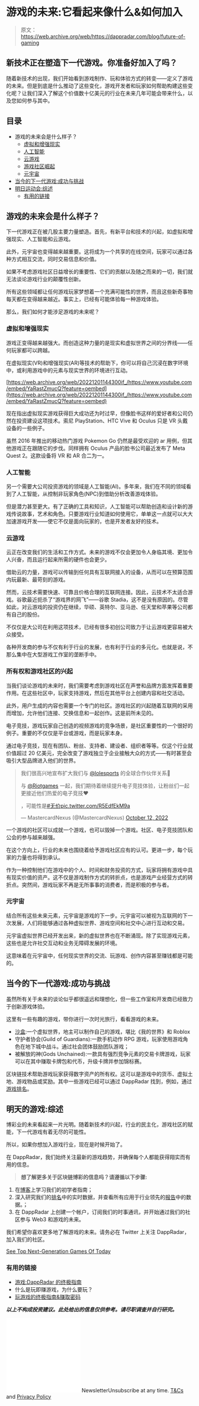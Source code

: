 # 游戏的未来:它看起来像什么&如何加入

> 原文：<https://web.archive.org/web/https://dappradar.com/blog/future-of-gaming>

## 新技术正在塑造下一代游戏。你准备好加入了吗？

随着新技术的出现，我们开始看到游戏制作、玩和体验方式的转变——定义了游戏的未来。但是到底是什么推动了这些变化，游戏开发者和玩家如何帮助构建这些变化呢？让我们深入了解这个价值数十亿美元的行业在未来几年可能会带来什么，以及您如何参与其中。

## 目录

*   游戏的未来会是什么样子？
    *   [虚拟和增强现实](https://web.archive.org/web/20221201144300/https://dappradar.com/blog/future-of-gaming/#Virtual-and-augmented-reality)
    *   [人工智能](https://web.archive.org/web/20221201144300/https://dappradar.com/blog/future-of-gaming/#Artificial-intelligence)
    *   [云游戏](https://web.archive.org/web/20221201144300/https://dappradar.com/blog/future-of-gaming/#Cloud-gaming)
    *   [游戏社区崛起](https://web.archive.org/web/20221201144300/https://dappradar.com/blog/future-of-gaming/#The-rise-of-game-communities)
    *   [元宇宙](https://web.archive.org/web/20221201144300/https://dappradar.com/blog/future-of-gaming/#The-metaverse)
*   [当今的下一代游戏:成功与挑战](https://web.archive.org/web/20221201144300/https://dappradar.com/blog/future-of-gaming/#Next-generation-games-of-today:-success-and-challenges)
*   [明日运动会:综述](https://web.archive.org/web/20221201144300/https://dappradar.com/blog/future-of-gaming/#The-games-of-tomorrow:-A-summary)
    *   [有用的链接](https://web.archive.org/web/20221201144300/https://dappradar.com/blog/future-of-gaming/#Useful-Links)

## 游戏的未来会是什么样子？

下一代游戏正在被几股主要力量塑造。首先，有新平台和技术的兴起，如虚拟和增强现实、人工智能和云游戏。

此外，元宇宙也变得越来越重要。这将成为一个共享的在线空间，玩家可以通过各种方式相互交流，同时交易信息和价值。

如果不考虑游戏社区日益增长的重要性、它们的贡献以及随之而来的一切，我们就无法谈论游戏行业的颠覆性创新。

所有这些领域都让任何游戏玩家梦想着一个充满可能性的世界，而且这些新奇事物每天都在变得越来越近。事实上，已经有可能体验每一种游戏体验。

那么，我们如何才能涉足游戏的未来呢？

### 虚拟和增强现实

游戏正变得越来越强大。而创造这种力量的是现实和虚拟世界之间的分界线——任何玩家都可以跨越。

在虚拟现实(VR)和增强现实(AR)等技术的帮助下，你可以将自己沉浸在数字环境中，或利用游戏中的元素与现实世界的环境进行互动。

[https://web.archive.org/web/20221201144300if_/https://www.youtube.com/embed/YaRastZmucQ?feature=oembed](https://web.archive.org/web/20221201144300if_/https://www.youtube.com/embed/YaRastZmucQ?feature=oembed)

现在指出虚拟现实游戏获得巨大成功还为时过早，但像脸书这样的爱好者和公司仍然在投资建设这项技术。索尼 PlayStation、HTC Vive 和 Oculus 只是 VR 头戴设备的一些例子。

虽然 2016 年推出的移动热门游戏 Pokemon Go 仍然是最受欢迎的 ar 用例，但其他游戏正在跟随它的步伐。同样拥有 Oculus 产品的脸书公司最近发布了 Meta Quest 2。这款设备将 VR 和 AR 合二为一。

### 人工智能

另一个需要大公司投资游戏的领域是人工智能(AI)。多年来，我们在不同的领域看到了人工智能，从控制非玩家角色(NPC)到借助分析改善游戏体验。

但是潜力甚至更大。有了正确的工具和知识，人工智能可以帮助创造和设计新的游戏传说故事，艺术和角色。只要游戏行业知道如何使用它，单单这一点就可以大大加速游戏开发——使它不仅是面向玩家的，也是开发者友好的技术。

### 云游戏

云正在改变我们的生活和工作方式。未来的游戏不仅会更加令人身临其境、更加令人兴奋，而且运行起来所需的硬件也会更少。

借助云的力量，游戏可以传输到任何具有互联网接入的设备，从而可以在预算范围内玩最新、最苛刻的游戏。

然而，云技术需要快速、可靠且价格合理的互联网连接。因此，云技术不太适合游戏。谷歌最近扼杀了“游戏界的网飞”——谷歌 Stadia，这不是没有原因的。尽管如此，对云游戏的投资仍在继续，华硕、英特尔、亚马逊、任天堂和苹果等公司都有自己的股份。

不仅仅是大公司在利用这项技术，已经有很多初创公司致力于让云游戏更容易被大众接受。

各种开发商的参与不仅有利于行业的发展，也有利于行业的多元化。也就是说，不那么集中在大型游戏工作室的垄断手中。

### 所有权和游戏社区的兴起

当我们谈论游戏的未来时，我们需要考虑到游戏社区在声誉和品牌方面发挥着重要作用。在这些社区中，玩家支持游戏，然后在其他平台上创建内容和社交活动。

此外，用户生成的内容也需要一个专门的社区。游戏社区的兴起随着互联网的采用而增加，允许他们连接、交换信息和一起创作。这是前所未见的。

电子竞技，游戏玩家自己创造的视频游戏的竞争场景，是社区重要性的一个很好的例子。重要的不仅仅是平台或游戏，而是玩家本身。

通过电子竞技，现在有团队、粉丝、支持者、建设者、组织者等等。仅这个行业就价值超过 20 亿美元，完全改变了游戏独立于企业接触大众的方式——有时甚至会吸引大型品牌进入他们的世界。

> 我们很高兴地宣布扩大我们与 [@lolesports](https://web.archive.org/web/20221201144300/https://twitter.com/lolesports?ref_src=twsrc%5Etfw) 的全球合作伙伴关系🙌
> 
> 与 [@Riotgames](https://web.archive.org/web/20221201144300/https://twitter.com/riotgames?ref_src=twsrc%5Etfw) 一起，我们期待着继续提升电子竞技体验，让粉丝们一起更接近他们热爱的电子竞技❤️
> 
> ，可能性是[#无价](https://web.archive.org/web/20221201144300/https://twitter.com/hashtag/Priceless?src=hash&ref_src=twsrc%5Etfw)[pic.twitter.com/R5EdfEkM9a](https://web.archive.org/web/20221201144300/https://t.co/R5EdfEkM9a)
> 
> — MastercardNexus (@MastercardNexus) [October 12, 2022](https://web.archive.org/web/20221201144300/https://twitter.com/MastercardNexus/status/1580340036528111617?ref_src=twsrc%5Etfw)

一个游戏的社区可以成就一个游戏，也可以毁掉一个游戏。社区、电子竞技团队和公会的参与越来越强。

在这个方向上，行业的未来也围绕着给予游戏社区应有的认可。更进一步，每个玩家的力量也将得到承认。

作为一种控制他们在游戏中的个人、时间和财务投资的方式，玩家将拥有游戏中具有现实价值的资产。这不仅是游戏制作方式的转折点，也是游戏产业经营方式的转折点。突然间，游戏玩家不再是无所事事的消费者，而是积极的参与者。

### 元宇宙

结合所有这些未来元素，元宇宙是游戏的下一步。元宇宙可以被视为互联网的下一次发展，人们将能够通过各种虚拟世界、游戏空间和社交中心进行互动和交易。

元宇宙虚拟世界已经开发出来，新的虚拟世界也在不断涌现。除了实现游戏元素，这些也是允许社交互动和业务无障碍发展的环境。

这意味着在元宇宙中，任何现实世界的交流、玩游戏、创作内容甚至赚钱都是可能的。

## 当今的下一代游戏:成功与挑战

虽然所有关于未来的谈论似乎都很遥远和理想化，但一些工作室和开发商已经致力于创新游戏体验。

这里有一些有趣的游戏，带你进行一次时光旅行，看看游戏的未来。

*   [沙盒](https://web.archive.org/web/20221201144300/https://dappradar.com/blog/what-is-the-sandbox-how-to-join-the-metaverse):一个虚拟世界，地主可以制作自己的游戏，堪比《我的世界》和 Roblox
*   守护者协会(Guild of Guardians):一款手机动作 RPG 游戏，玩家使用游戏角色在地下城中战斗。通过社会团体鼓励团队游戏；
*   被解放的神(Gods Unchained):一款具有强烈竞争元素的交易卡牌游戏，玩家可以在其中赚取卡牌包和代币，升级卡牌并参加锦标赛。

区块链技术帮助游戏玩家获得数字资产的所有权。这可以是游戏中的货币、虚拟土地、游戏物品或奖励。其中一些游戏已经可以通过 DappRadar 找到，例如，通过[游戏排名](https://web.archive.org/web/20221201144300/https://dappradar.com/topic/games)。

## 明天的游戏:综述

博彩业的未来看起来一片光明。随着新技术的兴起，行业的民主化，游戏社区的赋能，下一代游戏有着无尽的可能性。

所以，如果你想加入游戏行业，现在是时候开始了。

在 DappRadar，我们始终关注最新的游戏趋势，并确保每个人都能获得翔实而有用的信息。

> **想了解更多关于区块链博彩的信息吗？请遵循以下步骤:**

1.  在[博客](https://web.archive.org/web/20221201144300/https://dappradar.com/blog/)上学习我们的初学者指南；
2.  深入研究我们的[排名](https://web.archive.org/web/20221201144300/https://dappradar.com/rankings)中的实时数据，并查看所有应用于行业领先的[报告](https://web.archive.org/web/20221201144300/https://dappradar.com/blog/category/reports)中的数据。；
3.  在 DappRadar 上创建一个帐户，订阅我们的时事通讯，并开始通过我们的社区参与 Web3 和游戏的未来。

我们希望你喜欢更多地了解游戏的未来。请务必在 Twitter 上关注 DappRadar，加入我们的社区。

[See Top Next-Generation Games Of Today](https://web.archive.org/web/20221201144300/https://dappradar.com/topic/games)

### 有用的链接

*   [游戏:DappRadar 的终极指南](https://web.archive.org/web/20221201144300/https://dappradar.com/blog/gaming-dappradars-ultimate-guide)
*   什么是玩即赚游戏，为什么要玩？
*   [玩游戏的终极指南&赚取密码](https://web.archive.org/web/20221201144300/https://dappradar.com/blog/the-ultimate-guide-to-playing-games-earning-crypto)

***以上不构成投资建议。此处给出的信息仅供参考。请尽职调查并自行研究。***

![](img/6d5a4a2d609c56e1a5771717e54ba759.png) NewsletterUnsubscribe at any time. [T&Cs](https://web.archive.org/web/20221201144300/https://dappradar.com/terms) and [Privacy Policy](https://web.archive.org/web/20221201144300/https://dappradar.com/privacy-policy)
